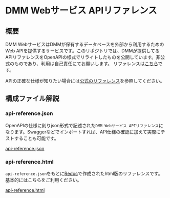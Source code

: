 # DMM Webサービス APIリファレンス
## 概要
DMM WebサービスはDMMが保有するデータベースを外部から利用するためのWeb APIを提供するサービスです。このリポジトリでは、DMMが提供してるAPIリファレンスをOpenAPIの様式でリライトしたものを公開しています。非公式のものであり、利用は自己責任にてお願いします。
リファレンスは[こちら](api-reference.html)です。

APIの正確な仕様が知りたい場合には[公式のリファレンス](https://affiliate.dmm.com/api/)を参照してください。

## 構成ファイル解説
### api-reference.json
OpenAPIの仕様に則りjson形式で記述された`DMM Webサービス APIリファレンス`になります。Swaggerなどでインポートすれば、API仕様の確認に加えて実際にテストすることも可能です。

[api-reference.json](api-reference.json)

### api-reference.html
`api-reference.json`をもとに[Redoc](https://github.com/Redocly/redoc)で作成されたhtml版のリファレンスです。基本的にはこちらをご利用ください。

[api-reference.html](api-reference.html)
